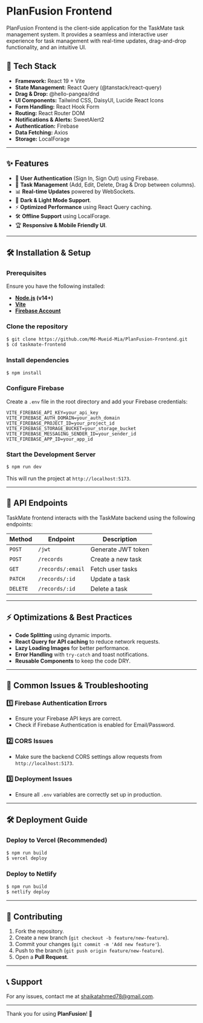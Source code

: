 # PlanFusion Frontend

PlanFusion Frontend is the client-side application for the TaskMate task management system. It provides a seamless and interactive user experience for task management with real-time updates, drag-and-drop functionality, and an intuitive UI.

## 🚀 Tech Stack

- **Framework:** React 19 + Vite
- **State Management:** React Query (@tanstack/react-query)
- **Drag & Drop:** @hello-pangea/dnd
- **UI Components:** Tailwind CSS, DaisyUI, Lucide React Icons
- **Form Handling:** React Hook Form
- **Routing:** React Router DOM
- **Notifications & Alerts:** SweetAlert2
- **Authentication:** Firebase
- **Data Fetching:** Axios
- **Storage:** LocalForage

---

## ✨ Features

- 🔐 **User Authentication** (Sign In, Sign Out) using Firebase.
- 📌 **Task Management** (Add, Edit, Delete, Drag & Drop between columns).
- 📊 **Real-time Updates** powered by WebSockets.
- 🎨 **Dark & Light Mode Support**.
- ⚡ **Optimized Performance** using React Query caching.
- 🛠 **Offline Support** using LocalForage.
- 🏆 **Responsive & Mobile Friendly UI**.

---

## 🛠️ Installation & Setup

### Prerequisites
Ensure you have the following installed:
- **[Node.js](https://nodejs.org/en/) (v14+)**
- **[Vite](https://vitejs.dev/)**
- **[Firebase Account](https://firebase.google.com/)**

### Clone the repository
```bash
$ git clone https://github.com/Md-Mueid-Mia/PlanFusion-Frontend.git
$ cd taskmate-frontend
```

### Install dependencies
```bash
$ npm install
```

### Configure Firebase
Create a `.env` file in the root directory and add your Firebase credentials:
```env
VITE_FIREBASE_API_KEY=your_api_key
VITE_FIREBASE_AUTH_DOMAIN=your_auth_domain
VITE_FIREBASE_PROJECT_ID=your_project_id
VITE_FIREBASE_STORAGE_BUCKET=your_storage_bucket
VITE_FIREBASE_MESSAGING_SENDER_ID=your_sender_id
VITE_FIREBASE_APP_ID=your_app_id
```

### Start the Development Server
```bash
$ npm run dev
```

This will run the project at `http://localhost:5173`.

---

## 🔗 API Endpoints
TaskMate frontend interacts with the TaskMate backend using the following endpoints:

| Method | Endpoint           | Description                  |
|--------|-------------------|------------------------------|
| `POST` | `/jwt`            | Generate JWT token          |
| `POST` | `/records`        | Create a new task           |
| `GET`  | `/records/:email` | Fetch user tasks            |
| `PATCH`| `/records/:id`    | Update a task               |
| `DELETE`| `/records/:id`   | Delete a task               |

---

## ⚡ Optimizations & Best Practices

- **Code Splitting** using dynamic imports.
- **React Query for API caching** to reduce network requests.
- **Lazy Loading Images** for better performance.
- **Error Handling** with `try-catch` and toast notifications.
- **Reusable Components** to keep the code DRY.

---

## 🛑 Common Issues & Troubleshooting

### 1️⃣ Firebase Authentication Errors
- Ensure your Firebase API keys are correct.
- Check if Firebase Authentication is enabled for Email/Password.

### 2️⃣ CORS Issues
- Make sure the backend CORS settings allow requests from `http://localhost:5173`.

### 3️⃣ Deployment Issues
- Ensure all `.env` variables are correctly set up in production.

---

## 🛠 Deployment Guide

### **Deploy to Vercel** (Recommended)
```bash
$ npm run build
$ vercel deploy
```

### **Deploy to Netlify**
```bash
$ npm run build
$ netlify deploy
```

---

## 🤝 Contributing

1. Fork the repository.
2. Create a new branch (`git checkout -b feature/new-feature`).
3. Commit your changes (`git commit -m 'Add new feature'`).
4. Push to the branch (`git push origin feature/new-feature`).
5. Open a **Pull Request**.

---

## 📞 Support
For any issues, contact me at [shaikatahmed78@gmail.com](mailto:shaikatahmed78@gmail.com).

---

Thank you for using **PlanFusion**! 🎉

